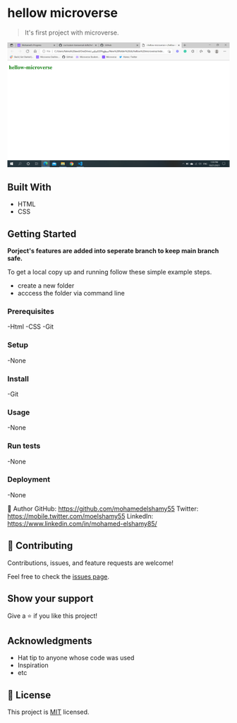 # hellow microverse
> It's first project with microverse.

![screenshot](https://github.com/mohamedelshamy55/hellow-microverse/blob/mohamedelshamy55-patch-1/hellowscreenshot.png)


## Built With
- HTML
- CSS

## Getting Started


**Porject's features are added into seperate branch to keep main branch safe.**


To get a local copy up and running follow these simple example steps.

- create a new folder
- acccess the folder via command line

### Prerequisites
-Html
-CSS
-Git

### Setup
-None


### Install
-Git

### Usage
-None

### Run tests
-None

### Deployment
-None

👤 Author
GitHub: https://github.com/mohamedelshamy55 
Twitter: https://mobile.twitter.com/moelshamy55 
LinkedIn: https://www.linkedin.com/in/mohamed-elshamy85/

## 🤝 Contributing

Contributions, issues, and feature requests are welcome!

Feel free to check the [issues page](../../issues/).

## Show your support

Give a ⭐️ if you like this project!

## Acknowledgments

- Hat tip to anyone whose code was used
- Inspiration
- etc

## 📝 License

This project is [MIT](./MIT.md) licensed.
